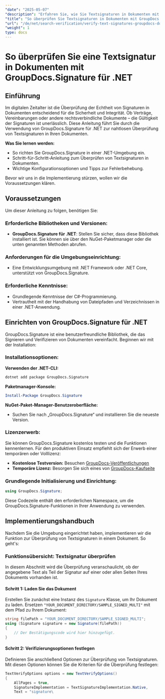 ```yaml
---
"date": "2025-05-07"
"description": "Erfahren Sie, wie Sie Textsignaturen in Dokumenten mit GroupDocs.Signature für .NET überprüfen. Diese Anleitung behandelt die Einrichtung, die schrittweise Überprüfung und praktische Anwendungen."
"title": "So überprüfen Sie Textsignaturen in Dokumenten mit GroupDocs.Signature für .NET"
"url": "/de/net/search-verification/verify-text-signatures-groupdocs-dotnet/"
"weight": 1
type: docs
---
```

# So überprüfen Sie eine Textsignatur in Dokumenten mit GroupDocs.Signature für .NET

## Einführung

Im digitalen Zeitalter ist die Überprüfung der Echtheit von Signaturen in Dokumenten entscheidend für die Sicherheit und Integrität. Ob Verträge, Vereinbarungen oder andere rechtsverbindliche Dokumente – die Gültigkeit der Signaturen ist unerlässlich. Diese Anleitung führt Sie durch die Verwendung von GroupDocs.Signature für .NET zur nahtlosen Überprüfung von Textsignaturen in Ihren Dokumenten.

**Was Sie lernen werden:**
- So richten Sie GroupDocs.Signature in einer .NET-Umgebung ein.
- Schritt-für-Schritt-Anleitung zum Überprüfen von Textsignaturen in Dokumenten.
- Wichtige Konfigurationsoptionen und Tipps zur Fehlerbehebung.

Bevor wir uns in die Implementierung stürzen, wollen wir die Voraussetzungen klären.

## Voraussetzungen

Um dieser Anleitung zu folgen, benötigen Sie:

### Erforderliche Bibliotheken und Versionen:
- **GroupDocs.Signature für .NET**: Stellen Sie sicher, dass diese Bibliothek installiert ist. Sie können sie über den NuGet-Paketmanager oder die unten genannten Methoden abrufen.

### Anforderungen für die Umgebungseinrichtung:
- Eine Entwicklungsumgebung mit .NET Framework oder .NET Core, unterstützt von GroupDocs.Signature.

### Erforderliche Kenntnisse:
- Grundlegende Kenntnisse der C#-Programmierung.
- Vertrautheit mit der Handhabung von Dateipfaden und Verzeichnissen in einer .NET-Anwendung.

## Einrichten von GroupDocs.Signature für .NET

GroupDocs.Signature ist eine benutzerfreundliche Bibliothek, die das Signieren und Verifizieren von Dokumenten vereinfacht. Beginnen wir mit der Installation:

### Installationsoptionen:

**Verwenden der .NET-CLI:**
```bash
dotnet add package GroupDocs.Signature
```

**Paketmanager-Konsole:**
```powershell
Install-Package GroupDocs.Signature
```

**NuGet-Paket-Manager-Benutzeroberfläche:**
- Suchen Sie nach „GroupDocs.Signature“ und installieren Sie die neueste Version.

### Lizenzerwerb:

Sie können GroupDocs.Signature kostenlos testen und die Funktionen kennenlernen. Für den produktiven Einsatz empfiehlt sich der Erwerb einer temporären oder Volllizenz:
- **Kostenlose Testversion:** Besuchen [GroupDocs-Veröffentlichungen](https://releases.groupdocs.com/signature/net/)
- **Temporäre Lizenz:** Besorgen Sie sich eines von [GroupDocs-Kaufseite](https://purchase.groupdocs.com/temporary-license/)

### Grundlegende Initialisierung und Einrichtung:

```csharp
using GroupDocs.Signature;
```

Diese Codezeile enthält den erforderlichen Namespace, um die GroupDocs.Signature-Funktionen in Ihrer Anwendung zu verwenden.

## Implementierungshandbuch

Nachdem Sie die Umgebung eingerichtet haben, implementieren wir die Funktion zur Überprüfung von Textsignaturen in einem Dokument. So geht's:

### Funktionsübersicht: Textsignatur überprüfen
In diesem Abschnitt wird die Überprüfung veranschaulicht, ob der angegebene Text als Teil der Signatur auf einer oder allen Seiten Ihres Dokuments vorhanden ist.

#### Schritt 1: Laden Sie das Dokument
Erstellen Sie zunächst eine Instanz des `Signature` Klasse, um Ihr Dokument zu laden. Ersetzen `"YOUR_DOCUMENT_DIRECTORY/SAMPLE_SIGNED_MULTI"` mit dem Pfad zu Ihrem Dokument:

```csharp
string filePath = "YOUR_DOCUMENT_DIRECTORY/SAMPLE_SIGNED_MULTI";
using (Signature signature = new Signature(filePath))
{
    // Der Bestätigungscode wird hier hinzugefügt.
}
```

#### Schritt 2: Verifizierungsoptionen festlegen
Definieren Sie anschließend Optionen zur Überprüfung von Textsignaturen. Mit diesen Optionen können Sie die Kriterien für die Überprüfung festlegen:

```csharp
TextVerifyOptions options = new TextVerifyOptions()
{
    AllPages = true,
    SignatureImplementation = TextSignatureImplementation.Native,
    Text = "signature\